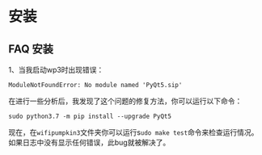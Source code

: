 # 安装

## FAQ 安装

1、当我启动wp3时出现错误：

`ModuleNotFoundError: No module named 'PyQt5.sip'`

在进行一些分析后，我发现了这个问题的修复方法，你可以运行以下命令：

```text
sudo python3.7 -m pip install --upgrade PyQt5
```

现在，在`wifipumpkin3`文件夹你可以运行s`udo make test`命令来检查运行情况。如果日志中没有显示任何错误，此bug就被解决了。

